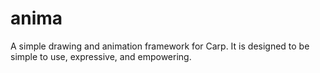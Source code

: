 # anima

A simple drawing and animation framework for Carp. It is designed to be simple
to use, expressive, and empowering.
